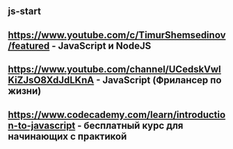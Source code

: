 ## js-start

## https://www.youtube.com/c/TimurShemsedinov/featured - JavaScript и NodeJS

## https://www.youtube.com/channel/UCedskVwIKiZJsO8XdJdLKnA - JavaScript (Фрилансер по жизни)

## https://www.codecademy.com/learn/introduction-to-javascript - бесплатный курс для начинающих с практикой

